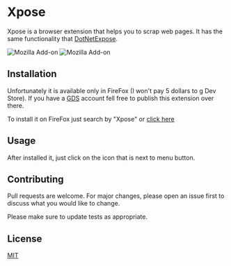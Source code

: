 # Xpose

Xpose is a browser extension that helps you to scrap web pages. It has the same functionality that [DotNetExpose](https://github.com/joao2391/DotNetExpose).

![Mozilla Add-on](https://img.shields.io/amo/dw/xpose) ![Mozilla Add-on](https://img.shields.io/amo/users/Xpose)

## Installation

Unfortunately it is available only in FireFox (I won't pay 5 dollars to g Dev Store). If you have a [GDS](https://developer.chrome.com/webstore/publish) account fell free to publish this extension over there.

To install it on FireFox just search by "Xpose" or [click here](https://addons.mozilla.org/pt-BR/firefox/addon/xpose/?src=search)

## Usage

After installed it, just click on the icon that is next to menu button.

## Contributing
Pull requests are welcome. For major changes, please open an issue first to discuss what you would like to change.

Please make sure to update tests as appropriate.

## License
[MIT](https://choosealicense.com/licenses/mit/)
